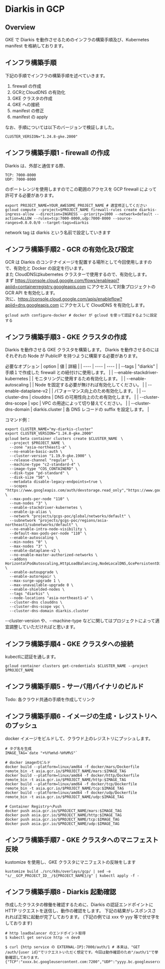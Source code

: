 # Diarkis in GCP
## Overview
GKE で Diarkis を動作させるためのインフラの構築手順及び、Kubernetes manifest を格納しております。

## インフラ構築手順
下記の手順でインフラの構築手順を述べていきます。

1. firewall の作成
2. GCRとCloudDNS の有効化
3. GKE クラスタの作成
4. GKE への接続
5. manifest の修正
6. manifest の apply

なお、手順については以下のバージョンで検証しました。
```
CLUSTER_VERSION="1.24.8-gke.2000"
```


## インフラ構築手順1 - firewall の作成
Diarkis は、外部と通信する際、
```
TCP: 7000-8000
UDP: 7000-8000
```
のポートレンジを使用しますのでこの範囲のアクセスを GCP firewall によって許可する必要があります。
```
export PROJECT_NAME=YOUR_AWESOME_PROJECT_NAME # 適宜修正してください
gcloud compute --project=$PROJECT_NAME firewall-rules create diarkis-ingress-allow --direction=INGRESS --priority=1000 --network=default --action=ALLOW --rules=tcp:7000-8000,udp:7000-8000 --source-ranges=0.0.0.0/0 --target-tags=diarkis
```
network tag は diarkis という名前で設定していきます

## インフラ構築手順2 - GCR の有効化及び設定
GCR は Diarkis のコンテナイメージを配置する場所として今回使用しますので、有効化と Docker の設定を行います。  
また CloudDNSはkubernetes クラスターで使用するので、有効化します。  
まず https://console.cloud.google.com/flows/enableapi?apiid=containerregistry.googleapis.com にアクセスして対象プロジェクトの GCR API を有効化します。  
次に、https://console.cloud.google.com/apis/enableflow?apiid=dns.googleapis.com にアクセスして CloudDNS を有効化します。

```
gcloud auth configure-docker # docker が gcloud を使って認証するように設定する
```

## インフラ構築手順3 - GKE クラスタの作成
Diarkis を動作させる GKE クラスタを構築します。
Diarkis を動作させるのにはそれぞれの Node が PublicIP を持つように構築する必要があります。

必要なオプション
|  option  |  値  | 詳細 |
| ---- | ---- | ---- |
| --tags | "diarkis" | 手順１で作成した firewall との紐付けに使用します。 |
| --enable-stackdriver-kubernetes |  | モニタリングに使用するため有効化します。 |
| --enable-autoscaling |  | Node を固定する必要が無ければ有効化してください。 |
| --enable-dataplane-v2 |  | パフォーマンス向上のため有効化します。 |
| --cluster-dns | clouddns | DNS の可用性向上のため有効化します。 | 
| --cluster-dns-scope | vpc | VPC の用途によって切り替えてください。 |
| --cluster-dns-domain | diarkis.cluster | 各 DNS レコードの suffix を設定します。 |

コマンド例：
```
export CLUSTER_NAME="my-diarkis-cluster"
export CLUSTER_VERSION="1.24.8-gke.2000"
gcloud beta container clusters create $CLUSTER_NAME　\
  --project $PROJECT_NAME \
  --zone "asia-northeast1-a" \
  --no-enable-basic-auth \
  --cluster-version "1.19.9-gke.1900" \
  --release-channel "regular" \
  --machine-type "c2-standard-4" \
  --image-type "COS_CONTAINERD" \
  --disk-type "pd-standard" \
  --disk-size "50" \
  --metadata disable-legacy-endpoints=true \
  --scopes "https://www.googleapis.com/auth/devstorage.read_only","https://www.googleapis.com/auth/logging.write","https://www.googleapis.com/auth/monitoring","https://www.googleapis.com/auth/servicecontrol","https://www.googleapis.com/auth/service.management.readonly","https://www.googleapis.com/auth/trace.append" \
  --max-pods-per-node "110" \
  --num-nodes "3" \
  --enable-stackdriver-kubernetes \
  --enable-ip-alias \
  --network "projects/gcgs-poc/global/networks/default" \
  --subnetwork "projects/gcgs-poc/regions/asia-northeast1/subnetworks/default" \
  --no-enable-intra-node-visibility \
  --default-max-pods-per-node "110" \
  --enable-autoscaling \
  --min-nodes "0" \
  --max-nodes "3" \
  --enable-dataplane-v2 \
  --no-enable-master-authorized-networks \
  --addons HorizontalPodAutoscaling,HttpLoadBalancing,NodeLocalDNS,GcePersistentDiskCsiDriver \
  --enable-autoupgrade \
  --enable-autorepair \
  --max-surge-upgrade 1 \
  --max-unavailable-upgrade 0 \
  --enable-shielded-nodes \
  --tags "diarkis" \
  --node-locations "asia-northeast1-a" \
  --cluster-dns clouddns \
  --cluster-dns-scope vpc \
  --cluster-dns-domain diarkis.cluster
```
--cluster-version や、--machine-type などに関してはプロジェクトによって適宜調整していただければと思います。

## インフラ構築手順4 - GKE クラスタへの接続
kubectlに認証を通します。
```
gcloud container clusters get-credentials $CLUSTER_NAME --project $PROJECT_NAME
```

## インフラ構築手順5 - サーバ用バイナリのビルド
Todo: 各クラウド共通の手順を作成してリンク

## インフラ構築手順6 - イメージの生成・レジストリへのプッシュ
docker イメージをビルドして、クラウド上のレジストリにプッシュします。

```
# タグ名を生成
IMAGE_TAG=`date "+%Y%m%d-%H%M%S"`

# docker imageのビルド
docker build --platform=linux/amd64 -f docker/mars/Dockerfile remote_bin -t asia.gcr.io/$PROJECT_NAME/mars:$IMAGE_TAG
docker build --platform=linux/amd64 -f docker/http/Dockerfile remote_bin -t asia.gcr.io/$PROJECT_NAME/http:$IMAGE_TAG
docker build --platform=linux/amd64 -f docker/tcp/Dockerfile remote_bin -t asia.gcr.io/$PROJECT_NAME/tcp:$IMAGE_TAG
docker build --platform=linux/amd64 -f docker/udp/Dockerfile remote_bin -t asia.gcr.io/$PROJECT_NAME/udp:$IMAGE_TAG

# Container RegistryへPush
docker push asia.gcr.io/$PROJECT_NAME/mars:$IMAGE_TAG
docker push asia.gcr.io/$PROJECT_NAME/http:$IMAGE_TAG
docker push asia.gcr.io/$PROJECT_NAME/tcp:$IMAGE_TAG
docker push asia.gcr.io/$PROJECT_NAME/udp:$IMAGE_TAG
```


## インフラ構築手順7 - GKE クラスタへのマニフェスト反映
kustomize を使用し、GKE クラスタにマニフェストの反映をします
<!-- Todo: fix manifests -->
```
kustomize build ./src/k8s/overlays/gcp/ | sed -e "s/__GCP_PROJECT_ID__/${PROJECT_NAME}/g" | kubectl apply -f -
```

## インフラ構築手順8 - Diarkis 起動確認
作成したクラスタの稼働を確認するために、Diarkis の認証エンドポイントに HTTP リクエストを送信し、動作の確認をします。
下記の結果がレスポンスされれば正常に起動が完了しております。
(下記の例では xxx や yyy 等で伏せ字をしております)
```
# http loadbalancer のエンドポイント取得
$ kubectl get service http -n dev0

$ curl {http service の EXTERNAL-IP}:7000/auth/1 # 本来は、"GET /auth/{user id}"でリクエストいただく想定です。今回は動作確認のため"/auth/1"で挙動確認しております。
{"TCP":"xxxx.bc.googleusercontent.com:7200","UDP":"yyyy.bc.googleusercontent.com:7100","sid":"xxxxx","encryptionKey":"xxxxx","encryptionIV":"xxxxx","encryptionMacKey":"xxxxx"}
```


